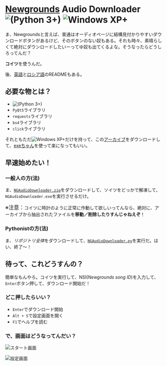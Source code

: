 # [Newgrounds](https://newgrounds.com) Audio Downloader ![(Python 3+)](https://img.shields.io/badge/Python-3+-blue.svg) ![Windows XP+](https://img.shields.io/badge/Windows-XP+-brightgreen.svg)

ま、Newgroundsと言えば、普通はオーディオページに結構見付かりやすいダウンロードボタンがあるけど、そのボタンのない奴もある。それも時々、素晴らしくて絶対にダウンロードしたいーってゆ奴も出てくるよな。そうなったらどうしろってんだ？

**コイツ**を使うんだ。

後、[英語](README.md)と[ロシア語](README-RU.md)のREADMEもある。

## 必要な物とは？

- ![(Python 3+)](https://img.shields.io/badge/Python-3+-blue.svg)
- `PyQt5`ライブラリ
- `requests`ライブラリ
- `bs4`ライブラリ
- `click`ライブラリ

それともただ![Windows XP+](https://img.shields.io/badge/Windows-XP+-brightgreen.svg)だけを持って、この[アーカイブ](NGAudioDownloader.zip)をダウンロードして、[exeちゃん](NGAudioDownloader.exe)を使って楽になってもいい。

## 早速始めたい！

### 一般人の方(法)

ま、[`NGAudioDownloader.zip`](NGAudioDownloader.zip)をダウンロードして、ソイツをどっかで解凍して、`NGAudioDownloader.exe`を実行させるだけ。

<big>※注意：</big>コイツに時計のように正常に作動して欲しいってんなら、絶対に、アーカイブから抽出されたファイルを**移動／削除したりすんじゃねえぞ**！

### Pythonistの方(法)

ま、*リポジトリ全体*をダウンロードして、[`NGAudioDownloader.py`](NGAudioDownloader.py)を実行だ。はい、終了～！

## 待って、これどうすんの？

簡単なもんやろ。コイツを実行して、NSI(*Newgrounds song ID*)を入力して、`Enter`ボタン押して、ダウンロード開始だ！

### どこ押したらいい？

- `Enter`でダウンロード開始
- `Alt + S`で設定画面を開く
- `F1`でヘルプを読む

### で、画面はどうなってんだい？

![スタート画面](https://i.ibb.co/pJpVMRS/2020-08-24-16-45-40-Newgrounds-Audio-Downloader.png)

![設定画面](https://i.ibb.co/DzbvPz0/2020-08-24-16-45-48.png)